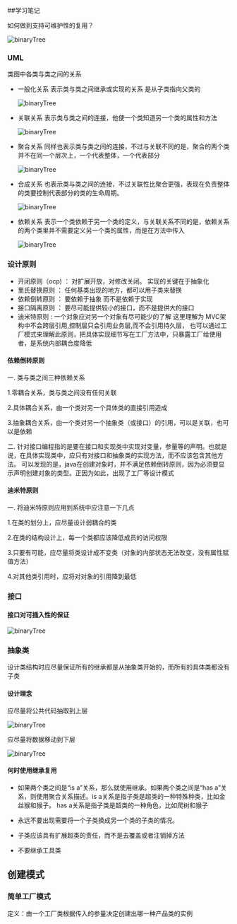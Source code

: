 ##学习笔记

如何做到支持可维护性的复用？

![binaryTree](../image/QQ图片20191114115117.png)

### UML

类图中各类与类之间的关系

- 一般化关系 表示类与类之间继承或实现的关系 是从子类指向父类的

     ![binaryTree](../image/QQ图片20191121143910.png)
     
- 关联关系 表示类与类之间的连接，他使一个类知道另一个类的属性和方法

    ![binaryTree](../image/QQ图片20191121162129.png)
    
- 聚合关系 同样也表示类与类之间的连接，不过与关联不同的是，聚合的两个类并不在同一个层次上，一个代表整体，一个代表部分
    
    ![binaryTree](../image/QQ图片20191122092140.png)
    
- 合成关系 也表示类与类之间的连接，不过关联性比聚合更强，表现在负责整体的类要控制代表部分的类的生命周期。

    ![binaryTree](../image/QQ图片20191122092738.png)
    
- 依赖关系 表示一个类依赖于另一个类的定义，与关联关系不同的是，依赖关系的两个类里并不需要定义另一个类的属性，而是在方法中传入

    ![binaryTree](../image/QQ图片20191122094103.png)

### 设计原则

- 开闭原则（ocp) ： 对扩展开放，对修改关闭。 实现的关键在于抽象化
- 里氏替换原则 ： 任何基类出现的地方，都可以用子类来替换
- 依赖倒转原则 ： 要依赖于抽象 而不是依赖于实现
- 接口隔离原则 ： 要尽可能提供较小的接口，而不是提供大的接口
- 迪米特原则 : 一个对象应对另一个对象有尽可能少的了解 这里理解为 MVC架构中不会跨层引用,控制层只会引用业务层,而不会引用持久层，
也可以通过工厂模式来理解此原则，把具体实现细节写在工厂方法中，只暴露工厂给使用者，是系统内部耦合度降低

#### 依赖倒转原则

 一. 类与类之间三种依赖关系
 
 1.零耦合关系，类与类之间没有任何关联
 
 2.具体耦合关系，由一个类对另一个具体类的直接引用造成
 
 3.抽象耦合关系，由一个类对另一个抽象类（或接口）的引用，可以是关联，也可以是依赖
 
 二. 针对接口编程指的是要在接口和实现类中实现对变量，参量等的声明。也就是说，在具体实现类中，应只有对接口和抽象类的实现方法，而不应该包含其他方法。
 可以发现的是，java在创建对象时，并不满足依赖倒转原则，因为必须要显示声明创建对象的类型。正因为如此，出现了工厂等设计模式


#### 迪米特原则

 一. 将迪米特原则应用到系统中应注意一下几点
 
 1.在类的划分上，应尽量设计弱耦合的类
 
 2.在类的结构设计上，每一个类都应该降低成员的访问权限
 
 3.只要有可能，应尽量将类设计成不变类（对象的内部状态无法改变，没有属性赋值方法）
 
 4.对其他类引用时，应将对对象的引用降到最低


### 接口

#### 接口对可插入性的保证

![binaryTree](../image/QQ图片20191120220526.png)

### 抽象类

设计类结构时应尽量保证所有的继承都是从抽象类开始的，而所有的具体类都没有子类

#### 设计理念
应尽量将公共代码抽取到上层

![binaryTree](../image/QQ图片20191120221637.png)

应尽量将数据移动到下层

![binaryTree](../image/QQ图片20191120221657.png)


#### 何时使用继承复用

- 如果两个类之间是“is a”关系，那么就使用继承。如果两个类之间是“has a”关系，则使用聚合关系描述。is a关系是指子类是超类的一种特殊种类，比如金丝猴和猴子。
has a关系是指子类是超类的一种角色，比如爬树和猴子

- 永远不要出现需要将一个子类换成另一个类的子类的情况。

- 子类应该具有扩展超类的责任，而不是去覆盖或者注销掉方法

- 不要继承工具类

## 创建模式

### 简单工厂模式

定义：由一个工厂类根据传入的参量决定创建出哪一种产品类的实例







